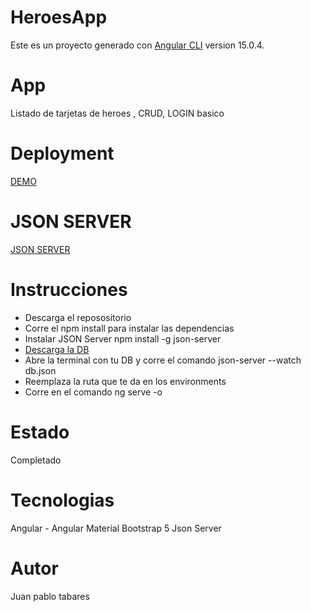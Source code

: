 # HeroesApp

Este es un proyecto generado con [Angular CLI](https://github.com/angular/angular-cli) version 15.0.4.

# App
Listado de tarjetas de heroes , CRUD, LOGIN basico

# Deployment
[DEMO](https://heroes-crud-jp.netlify.app/auth/login)


# JSON SERVER
[JSON SERVER](https://www.npmjs.com/package/json-server)

# Instrucciones
- Descarga el reposositorio
- Corre el npm install para instalar las dependencias
- Instalar JSON Server npm install -g json-server
- [Descarga la DB](https://github.com/jutaga/dbjson)
- Abre la terminal con tu DB y corre el comando json-server --watch db.json
- Reemplaza la ruta que te da en los environments
- Corre en el comando ng serve -o

# Estado
Completado

# Tecnologias
Angular - Angular Material
Bootstrap 5
Json Server

# Autor 
Juan pablo tabares
